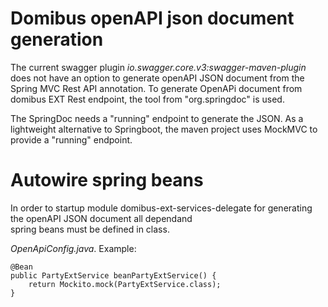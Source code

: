 # Domibus openAPI json document generation

The current swagger plugin *io.swagger.core.v3:swagger-maven-plugin* does not have an option to 
generate openAPI JSON document from the Spring MVC Rest API annotation. To generate OpenAPi document from 
domibus EXT Rest endpoint, the tool from "org.springdoc" is used. 

The SpringDoc needs a "running" endpoint to generate the JSON. 
As a lightweight alternative to Springboot, the maven project uses MockMVC to provide a "running" endpoint. 

# Autowire spring beans 

In order to startup module domibus-ext-services-delegate for generating the  openAPI JSON document all dependand  
spring beans must be defined in class.  

*OpenApiConfig.java*. 
Example:

    @Bean
    public PartyExtService beanPartyExtService() {
        return Mockito.mock(PartyExtService.class);
    }  

